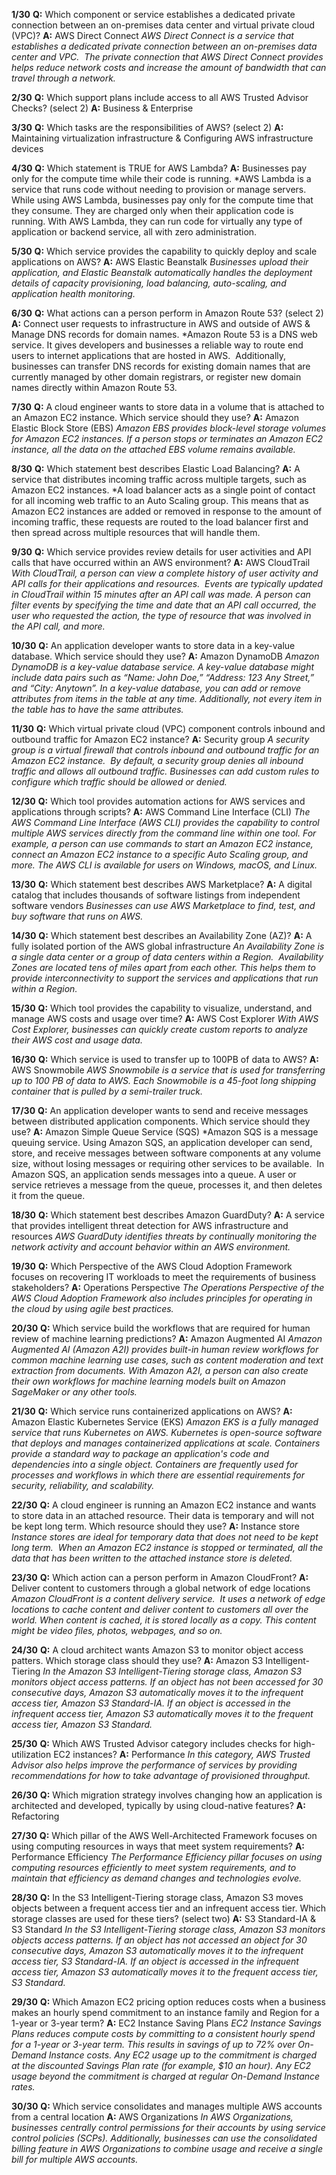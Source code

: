**1/30**
**Q:** Which component or service establishes a dedicated private connection between an on-premises data center and virtual private cloud (VPC)?
**A:** AWS Direct Connect
*AWS Direct Connect is a service that establishes a dedicated private connection between an on-premises data center and VPC. 
The private connection that AWS Direct Connect provides helps reduce network costs and increase the amount of bandwidth that can travel through a network.*

**2/30**
**Q:** Which support plans include access to all AWS Trusted Advisor Checks? (select 2)
**A:** Business & Enterprise

**3/30**
**Q:** Which tasks are the responsibilities of AWS? (select 2)
**A:** Maintaining virtualization infrastructure & Configuring AWS infrastructure devices

**4/30**
**Q:** Which statement is TRUE for AWS Lambda?
**A:** Businesses pay only for the compute time while their code is running.
*AWS Lambda is a service that runs code without needing to provision or manage servers. 
While using AWS Lambda, businesses pay only for the compute time that they consume. They are charged only when their application code is running. With AWS Lambda, they can run code for virtually any type of application or backend service, all with zero administration.

**5/30**
**Q:** Which service provides the capability to quickly deploy and scale applications on AWS?
**A:** AWS Elastic Beanstalk
*Businesses upload their application, and Elastic Beanstalk automatically handles the deployment details of capacity provisioning, load balancing, auto-scaling, and application health monitoring.*

**6/30**
**Q:** What actions can a person perform in Amazon Route 53? (select 2)
**A:** Connect user requests to infrastructure in AWS and outside of AWS & Manage DNS records for domain names.
*Amazon Route 53 is a DNS web service. It gives developers and businesses a reliable way to route end users to internet applications that are hosted in AWS. 
Additionally, businesses can transfer DNS records for existing domain names that are currently managed by other domain registrars, or register new domain names directly within Amazon Route 53.

**7/30**
**Q:** A cloud engineer wants to store data in a volume that is attached to an Amazon EC2 instance. Which service should they use?
**A:** Amazon Elastic Block Store (EBS)
*Amazon EBS provides block-level storage volumes for Amazon EC2 instances. If a person stops or terminates an Amazon EC2 instance, all the data on the attached EBS volume remains available.*

**8/30**
**Q:** Which statement best describes Elastic Load Balancing?
**A:** A service that distributes incoming traffic across multiple targets, such as Amazon EC2 instances.
*A load balancer acts as a single point of contact for all incoming web traffic to an Auto Scaling group. This means that as Amazon EC2 instances are added or removed in response to the amount of incoming traffic, these requests are routed to the load balancer first and then spread across multiple resources that will handle them.

**9/30**
**Q:** Which service provides review details for user activities and API calls that have occurred within an AWS environment?
**A:** AWS CloudTrail
*With CloudTrail, a person can view a complete history of user activity and API calls for their applications and resources. 
Events are typically updated in CloudTrail within 15 minutes after an API call was made. A person can filter events by specifying the time and date that an API call occurred, the user who requested the action, the type of resource that was involved in the API call, and more.*

**10/30**
**Q:** An application developer wants to store data in a key-value database. Which service should they use?
**A:** Amazon DynamoDB
*Amazon DynamoDB is a key-value database service. A key-value database might include data pairs such as “Name: John Doe,” “Address: 123 Any Street,” and “City: Anytown”.
In a key-value database, you can add or remove attributes from items in the table at any time. Additionally, not every item in the table has to have the same attributes.*

**11/30**
**Q:** Which virtual private cloud (VPC) component controls inbound and outbound traffic for Amazon EC2 instance?
**A:** Security group
*A security group is a virtual firewall that controls inbound and outbound traffic for an Amazon EC2 instance. 
By default, a security group denies all inbound traffic and allows all outbound traffic. Businesses can add custom rules to configure which traffic should be allowed or denied.*

**12/30**
**Q:** Which tool provides automation actions for AWS services and applications through scripts?
**A:** AWS Command Line Interface (CLI)
*The AWS Command Line Interface (AWS CLI) provides the capability to control multiple AWS services directly from the command line within one tool. For example, a person can use commands to start an Amazon EC2 instance, connect an Amazon EC2 instance to a specific Auto Scaling group, and more. The AWS CLI is available for users on Windows, macOS, and Linux.*

**13/30**
**Q:** Which statement best describes AWS Marketplace?
**A:** A digital catalog that includes thousands of software listings from independent software vendors
*Businesses can use AWS Marketplace to find, test, and buy software that runs on AWS.*

**14/30**
**Q:** Which statement best describes an Availability Zone (AZ)?
**A:** A fully isolated portion of the AWS global infrastructure
*An Availability Zone is a single data center or a group of data centers within a Region. 
Availability Zones are located tens of miles apart from each other. This helps them to provide interconnectivity to support the services and applications that run within a Region.*

**15/30**
**Q:** Which tool provides the capability to visualize, understand, and manage AWS costs and usage over time?
**A:** AWS Cost Explorer
*With AWS Cost Explorer, businesses can quickly create custom reports to analyze their AWS cost and usage data.*

**16/30**
**Q:** Which service is used to transfer up to 100PB of data to AWS?
**A:** AWS Snowmobile
*AWS Snowmobile is a service that is used for transferring up to 100 PB of data to AWS. Each Snowmobile is a 45-foot long shipping container that is pulled by a semi-trailer truck.*

**17/30**
**Q:** An application developer wants to send and receive messages between distributed application components. Which service should they use?
**A:** Amazon Simple Queue Service (SQS)
*Amazon SQS is a message queuing service. Using Amazon SQS, an application developer can send, store, and receive messages between software components at any volume size, without losing messages or requiring other services to be available. 
In Amazon SQS, an application sends messages into a queue. A user or service retrieves a message from the queue, processes it, and then deletes it from the queue.

**18/30**
**Q:** Which statement best describes Amazon GuardDuty?
**A:** A service that provides intelligent threat detection for AWS infrastructure and resources
*AWS GuardDuty identifies threats by continually monitoring the network activity and account behavior within an AWS environment.*

**19/30**
**Q:** Which Perspective of the AWS Cloud Adoption Framework focuses on recovering IT workloads to meet the requirements of business stakeholders?
**A:** Operations Perspective
*The Operations Perspective of the AWS Cloud Adoption Framework also includes principles for operating in the cloud by using agile best practices.*

**20/30**
**Q:** Which service build the workflows that are required for human review of machine learning predictions?
**A:** Amazon Augmented AI
*Amazon Augmented AI (Amazon A2I) provides built-in human review workflows for common machine learning use cases, such as content moderation and text extraction from documents. With Amazon A2I, a person can also create their own workflows for machine learning models built on Amazon SageMaker or any other tools.*

**21/30**
**Q:** Which service runs containerized applications on AWS?
**A:** Amazon Elastic Kubernetes Service (EKS)
*Amazon EKS is a fully managed service that runs Kubernetes on AWS. Kubernetes is open-source software that deploys and manages containerized applications at scale.
Containers provide a standard way to package an application's code and dependencies into a single object. Containers are frequently used for processes and workflows in which there are essential requirements for security, reliability, and scalability.*

**22/30**
**Q:** A cloud engineer is running an Amazon EC2 instance and wants to store data in an attached resource. Their data is temporary and will not be kept long term. Which resource should they use?
**A:** Instance store
*Instance stores are ideal for temporary data that does not need to be kept long term. 
When an Amazon EC2 instance is stopped or terminated, all the data that has been written to the attached instance store is deleted.*

**23/30**
**Q:** Which action can a person perform in Amazon CloudFront?
**A:** Deliver content to customers through a global network of edge locations
*Amazon CloudFront is a content delivery service. 
It uses a network of edge locations to cache content and deliver content to customers all over the world. When content is cached, it is stored locally as a copy. This content might be video files, photos, webpages, and so on.*

**24/30**
**Q:** A cloud architect wants Amazon S3 to monitor object access patters. Which storage class should they use?
**A:** Amazon S3 Intelligent-Tiering
*In the Amazon S3 Intelligent-Tiering storage class, Amazon S3 monitors object access patterns. If an object has not been accessed for 30 consecutive days, Amazon S3 automatically moves it to the infrequent access tier, Amazon S3 Standard-IA. If an object is accessed in the infrequent access tier, Amazon S3 automatically moves it to the frequent access tier, Amazon S3 Standard.*

**25/30**
**Q:** Which AWS Trusted Advisor category includes checks for high-utilization EC2 instances?
**A:** Performance
*In this category, AWS Trusted Advisor also helps improve the performance of services by providing recommendations for how to take advantage of provisioned throughput.*

**26/30**
**Q:** Which migration strategy involves changing how an application is architected and developed, typically by using cloud-native features?
**A:** Refactoring

**27/30**
**Q:** Which pillar of the AWS Well-Architected Framework focuses on using computing resources in ways that meet system requirements?
**A:** Performance Efficiency
*The Performance Efficiency pillar focuses on using computing resources efficiently to meet system requirements, and to maintain that efficiency as demand changes and technologies evolve.*

**28/30**
**Q:** In the S3 Intelligent-Tiering storage class, Amazon S3 moves objects between a frequent access tier and an infrequent access tier. Which storage classes are used for these tiers? (select two)
**A:** S3 Standard-IA & S3 Standard
*In the S3 Intelligent-Tiering storage class, Amazon S3 monitors objects access patterns. If an object has not accessed an object for 30 consecutive days, Amazon S3 automatically moves it to the infrequent access tier, S3 Standard-IA. If an object is accessed in the infrequent access tier, Amazon S3 automatically moves it to the frequent access tier, S3 Standard.*

**29/30**
**Q:** Which Amazon EC2 pricing option reduces costs when a business makes an hourly spend commitment to an instance family and Region for a 1-year or 3-year term?
**A:** EC2 Instance Saving Plans
*EC2 Instance Savings Plans reduces compute costs by committing to a consistent hourly spend for a 1-year or 3-year term. This results in savings of up to 72% over On-Demand Instance costs. Any EC2 usage up to the commitment is charged at the discounted Savings Plan rate (for example, $10 an hour). Any EC2 usage beyond the commitment is charged at regular On-Demand Instance rates.*

**30/30**
**Q:** Which service consolidates and manages multiple AWS accounts from a central location
**A:** AWS Organizations
*In AWS Organizations, businesses centrally control permissions for their accounts by using service control policies (SCPs). Additionally, businesses can use the consolidated billing feature in AWS Organizations to combine usage and receive a single bill for multiple AWS accounts.*